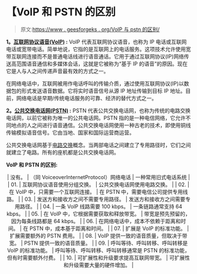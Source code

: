 # 【VoIP 和 PSTN 的区别

> 原文:[https://www . geesforgeks . org/VoIP 与 pstn 的区别/](https://www.geeksforgeeks.org/difference-between-voip-and-pstn/)

**1。[互联网协议语音(VoIP)](https://www.geeksforgeeks.org/voice-over-internet-protocol-voip/) :**
VoIP 代表互联网协议语音，也称为 IP 电话或互联网电话或宽带电话。简单地说，它指的是互联网上的电话服务。这项技术允许使用宽带互联网连接而不是普通电话线进行语音通话。它用于通过互联网协议(IP)网络传送高范围语音通信和多媒体会话，这就是它被称为“基于 IP 的语音”的原因。现在它是人与人之间传递声音最有效的方式之一。

在网络电话中，互联网被用作电话呼叫的传输介质，通过使用互联网协议(IP)以数据包的形式发送语音数据。它将实时语音信号从源 IP 地址传输到目标 IP 地址。目前，网络电话是早期/传统电话服务的可靠、经济的替代方式之一。

**2。[公共交换电话网(PSTN)](https://www.geeksforgeeks.org/what-are-voip-pstn-and-pots/) :**
PSTN 代表公共交换电话网，也称为传统的电路交换电话网，以前它被称为唯一的公共电话网。PSTN 指的是一种电信网络，它允许不同地点的人之间进行语音通信。公共交换电话网使用一种古老的技术，即使用铜线传输模拟语音信号。它由当地、国家和国际运营商运营。

公共交换电话网基于[电路交换](https://www.geeksforgeeks.org/circuit-switching-in-computer-network/)概念。当两部电话之间建立了专用路径时，它们之间就建立了电路。所有的座机都是公共交换电话网。

**VoIP 和 PSTN 的区别:**

<center>

| 没有。 | （同 VoiceoverInternetProtocol）网络电话 | 一种常用旧式电话系统 |
| 01. | 互联网协议语音使用分组交换。 | 公共交换电话网使用电路交换。 |
| 02. | 在 VoIP 中，只需要一个互联网连接。 | 在 PSTN 中，需要电信公司提供专用线路。 |
| 03. | 发送方和接收方之间不需要专用路径。 | 发送方和接收方之间需要专用路径。 |
| 04. | 一条 VoIP 线路需要 100 kbps。 | 一条链路通常支持 64 kbps。 |
| 05. | 在 VoIP 中，它根据需要获取和释放带宽。 | 带宽是预先预留的，因为每条线路都是 64 kbps。 |
| 06. | 在网络电话中，成本不依赖于距离和时间。 | 在 PSTN 中，成本基于距离和时间。 |
| 07. | 扩展是 VoIP 的标准功能。 | 扩展需要额外的 PSTN 费用。 |
| 08. | VoIP 提供一致的语音质量，但取决于带宽。 | PSTN 提供一致的语音质量。 |
| 09. | 呼叫等待、呼叫转移、呼叫转移是 VoIP 的标准功能。 | 呼叫等待、呼叫转移、呼叫转移通常是 PSTN 的标准功能，但有时需要额外付费。 |
| 10. | 可扩展性和升级要求提高互联网带宽。 | 可扩展性和升级需要大量的硬件增加。 |

</center>